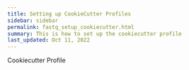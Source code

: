 ```yaml
---
title: Setting up CookieCutter Profiles
sidebar: sidebar
permalink: fastq_setup_cookiecutter.html
summary: This is how to set up the cookiecutter profile
last_updated: Oct 11, 2022
---
```


Cookiecutter Profile
